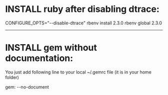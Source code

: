 # INSTALL ruby after disabling dtrace:

CONFIGURE_OPTS="--disable-dtrace" rbenv install 2.3.0
rbenv global 2.3.0

---------------------------------------------------------------

# INSTALL gem without documentation:

You just add following line to your local ~/.gemrc file (it is in your home folder)

gem: --no-document

